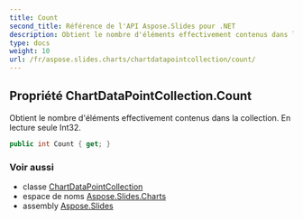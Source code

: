 ```yaml
---
title: Count
second_title: Référence de l'API Aspose.Slides pour .NET
description: Obtient le nombre d'éléments effectivement contenus dans la collection. En lecture seule Int32.
type: docs
weight: 10
url: /fr/aspose.slides.charts/chartdatapointcollection/count/
---
```


## Propriété ChartDataPointCollection.Count

Obtient le nombre d'éléments effectivement contenus dans la collection. En lecture seule Int32.

```csharp
public int Count { get; }
```

### Voir aussi

* classe [ChartDataPointCollection](../../chartdatapointcollection)
* espace de noms [Aspose.Slides.Charts](../../chartdatapointcollection)
* assembly [Aspose.Slides](../../../)

<!-- NE PAS ÉDITER : généré par xmldocmd pour Aspose.Slides.dll -->
